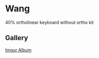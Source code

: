 # Wang
40% ortholinear keyboard without ortho kit

## Gallery
[Imgur Album](https://imgur.com/gallery/WzdUjwA)
